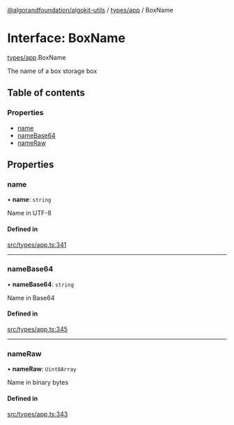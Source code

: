 [@algorandfoundation/algokit-utils](../README.md) / [types/app](../modules/types_app.md) / BoxName

# Interface: BoxName

[types/app](../modules/types_app.md).BoxName

The name of a box storage box

## Table of contents

### Properties

- [name](types_app.BoxName.md#name)
- [nameBase64](types_app.BoxName.md#namebase64)
- [nameRaw](types_app.BoxName.md#nameraw)

## Properties

### name

• **name**: `string`

Name in UTF-8

#### Defined in

[src/types/app.ts:341](https://github.com/algorandfoundation/algokit-utils-ts/blob/main/src/types/app.ts#L341)

___

### nameBase64

• **nameBase64**: `string`

Name in Base64

#### Defined in

[src/types/app.ts:345](https://github.com/algorandfoundation/algokit-utils-ts/blob/main/src/types/app.ts#L345)

___

### nameRaw

• **nameRaw**: `Uint8Array`

Name in binary bytes

#### Defined in

[src/types/app.ts:343](https://github.com/algorandfoundation/algokit-utils-ts/blob/main/src/types/app.ts#L343)
